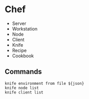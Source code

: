 # Chef
-  Server
-  Workstation
-  Node
-  Client
-  Knife
-  Recipe
-  Cookbook

## Commands
```bash=
knife environment from file ${json}
knife node list
knife client list
```

